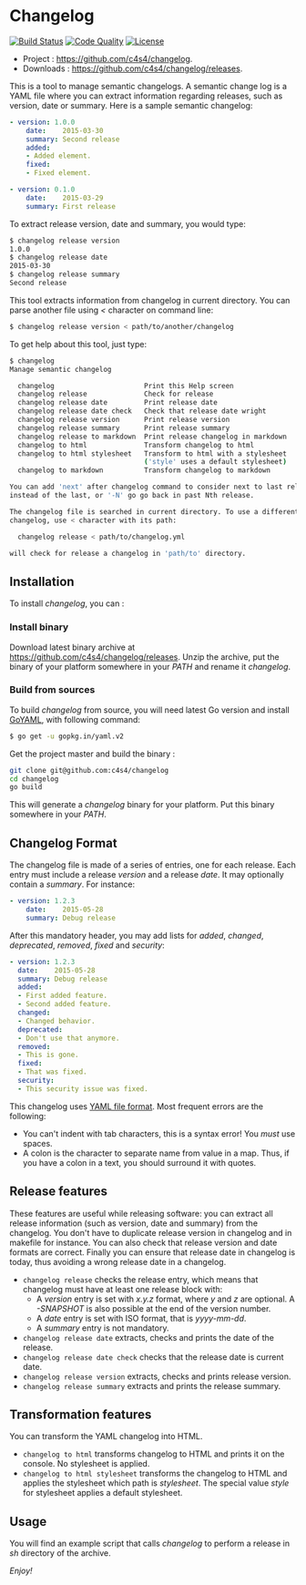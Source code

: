 Changelog
=========

[![Build Status](https://travis-ci.org/c4s4/changelog.svg?branch=master)](https://travis-ci.org/c4s4/changelog)
[![Code Quality](https://goreportcard.com/badge/github.com/c4s4/changelog)](https://goreportcard.com/report/github.com/c4s4/changelog)
[![License](https://img.shields.io/badge/License-Apache%202.0-blue.svg)](https://opensource.org/licenses/Apache-2.0)
<!--
[![Coverage Report](https://coveralls.io/repos/github/c4s4/changelog/badge.svg?branch=master)](https://coveralls.io/github/c4s4/changelog?branch=master)
-->

- Project : <https://github.com/c4s4/changelog>.
- Downloads : <https://github.com/c4s4/changelog/releases>.

This is a tool to manage semantic changelogs. A semantic change log is a YAML file where you can extract information regarding releases, such as version, date or summary. Here is a sample semantic changelog:

```yaml
- version: 1.0.0
    date:    2015-03-30
    summary: Second release
    added:
    - Added element.
    fixed:
    - Fixed element.

- version: 0.1.0
    date:    2015-03-29
    summary: First release
```

To extract release version, date and summary, you would type:

```bash
$ changelog release version
1.0.0
$ changelog release date
2015-03-30
$ changelog release summary
Second release
```

This tool extracts information from changelog in current directory. You can parse another file using *<* character on command line:

```bash
$ changelog release version < path/to/another/changelog
```

To get help about this tool, just type:

```bash
$ changelog
Manage semantic changelog

  changelog                      Print this Help screen
  changelog release              Check for release
  changelog release date         Print release date
  changelog release date check   Check that release date wright
  changelog release version      Print release version
  changelog release summary      Print release summary
  changelog release to markdown  Print release changelog in markdown
  changelog to html              Transform changelog to html
  changelog to html stylesheet   Transform to html with a stylesheet
                                 ('style' uses a default stylesheet)
  changelog to markdown          Transform changelog to markdown

You can add 'next' after changelog command to consider next to last release
instead of the last, or '-N' go go back in past Nth release.

The changelog file is searched in current directory. To use a different
changelog, use < character with its path:

  changelog release < path/to/changelog.yml

will check for release a changelog in 'path/to' directory.
```

Installation
------------

To install *changelog*, you can :

### Install binary

Download latest binary archive at <https://github.com/c4s4/changelog/releases>. Unzip the archive, put the binary of your platform somewhere in your *PATH* and rename it *changelog*.

### Build from sources

To build *changelog* from source, you will need latest Go version and install [GoYAML](http://gopkg.in/yaml.v2), with following command:

```bash
$ go get -u gopkg.in/yaml.v2
```

Get the project master and build the binary :

```bash
git clone git@github.com:c4s4/changelog
cd changelog
go build
```

This will generate a *changelog* binary for your platform. Put this binary somewhere in your *PATH*.

Changelog Format
----------------

The changelog file is made of a series of entries, one for each release. Each entry must include a release *version* and a release *date*. It may optionally contain a *summary*. For instance:

```yaml
- version: 1.2.3
    date:    2015-05-28
    summary: Debug release
```

After this mandatory header, you may add lists for *added*, *changed*, *deprecated*, *removed*, *fixed* and *security*:

```yaml
- version: 1.2.3
  date:    2015-05-28
  summary: Debug release
  added:
  - First added feature.
  - Second added feature.
  changed:
  - Changed behavior.
  deprecated:
  - Don't use that anymore.
  removed:
  - This is gone.
  fixed:
  - That was fixed.
  security:
  - This security issue was fixed.
```

This changelog uses [YAML file format](http://yaml.org/spec/1.2/spec.html). Most frequent errors are the following:

- You can't indent with tab characters, this is a syntax error! You *must* use spaces.
- A colon is the character to separate name from value in a map. Thus, if you have a colon in a text, you should surround it with quotes.

Release features
----------------

These features are useful while releasing software: you can extract all release information (such as version, date and summary) from the changelog. You don't have to duplicate release version in changelog and in makefile for instance. You can also check that release version and date formats are correct. Finally you can ensure that release date in changelog is today, thus avoiding a wrong release date in a changelog.

- `changelog release` checks the release entry, which means that changelog must have at least one release block with:
    - A *version* entry is set with *x.y.z* format, where *y* and *z* are optional. A *-SNAPSHOT* is also possible at the end of the version number.
    - A *date* entry is set with ISO format, that is *yyyy-mm-dd*.
    - A *summary* entry is not mandatory.
- `changelog release date` extracts, checks and prints the date of the release.
- `changelog release date check` checks that the release date is current date.
- `changelog release version` extracts, checks and prints release version.
- `changelog release summary` extracts and prints the release summary.

Transformation features
-----------------------

You can transform the YAML changelog into HTML.

- `changelog to html` transforms changelog to HTML and prints it on the console. No stylesheet is applied.
- `changelog to html stylesheet` transforms the changelog to HTML and applies the stylesheet which path is *stylesheet*. The special value *style* for stylesheet applies a default stylesheet.

Usage
-----

You will find an example script that calls *changelog* to perform a release in *sh* directory of the archive.

*Enjoy!*
